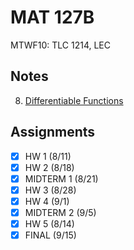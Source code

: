 # MAT 127B
MTWF10: TLC 1214, LEC
## Notes
8. [Differentiable Functions](../notes/differentiable-functions.md)
## Assignments
- [x] HW 1 (8/11)
- [x] HW 2 (8/18)
- [x] MIDTERM 1 (8/21)
- [x] HW 3 (8/28)
- [x] HW 4 (9/1)
- [x] MIDTERM 2 (9/5)
- [x] HW 5 (8/14)
- [x] FINAL (9/15)
